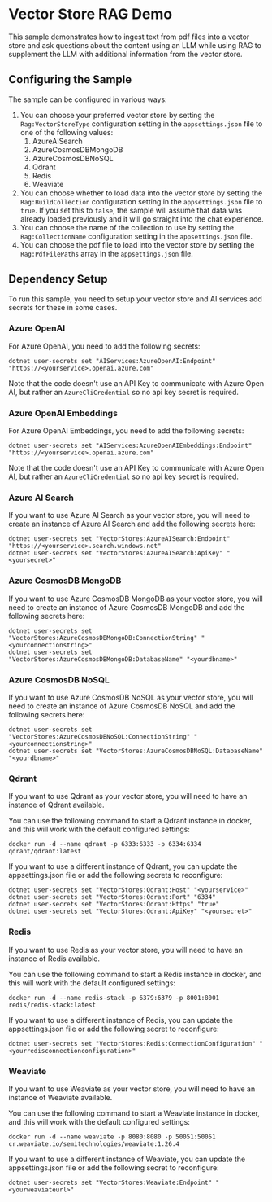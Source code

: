 ﻿# Vector Store RAG Demo

This sample demonstrates how to ingest text from pdf files into a vector store and ask questions about the content
using an LLM while using RAG to supplement the LLM with additional information from the vector store.

## Configuring the Sample

The sample can be configured in various ways:

1. You can choose your preferred vector store by setting the `Rag:VectorStoreType` configuration setting in the `appsettings.json` file to one of the following values:
   1. AzureAISearch
   1. AzureCosmosDBMongoDB
   1. AzureCosmosDBNoSQL
   1. Qdrant
   1. Redis
   1. Weaviate
1. You can choose whether to load data into the vector store by setting the `Rag:BuildCollection` configuration setting in the `appsettings.json` file to `true`. If you set this to `false`, the sample will assume that data was already loaded previously and it will go straight into the chat experience.
1. You can choose the name of the collection to use by setting the `Rag:CollectionName` configuration setting in the `appsettings.json` file.
1. You can choose the pdf file to load into the vector store by setting the `Rag:PdfFilePaths` array in the `appsettings.json` file.

## Dependency Setup

To run this sample, you need to setup your vector store and AI services add secrets for these in some cases.

### Azure OpenAI

For Azure OpenAI, you need to add the following secrets:

```cli
dotnet user-secrets set "AIServices:AzureOpenAI:Endpoint" "https://<yourservice>.openai.azure.com"
```

Note that the code doesn't use an API Key to communicate with Azure Open AI, but rather an `AzureCliCredential` so no api key secret is required.

### Azure OpenAI Embeddings

For Azure OpenAI Embeddings, you need to add the following secrets:

```cli
dotnet user-secrets set "AIServices:AzureOpenAIEmbeddings:Endpoint" "https://<yourservice>.openai.azure.com"
```

Note that the code doesn't use an API Key to communicate with Azure Open AI, but rather an `AzureCliCredential` so no api key secret is required.

### Azure AI Search

If you want to use Azure AI Search as your vector store, you will need to create an instance of Azure AI Search and add
the following secrets here:

```cli
dotnet user-secrets set "VectorStores:AzureAISearch:Endpoint" "https://<yourservice>.search.windows.net"
dotnet user-secrets set "VectorStores:AzureAISearch:ApiKey" "<yoursecret>"
```

### Azure CosmosDB MongoDB

If you want to use Azure CosmosDB MongoDB as your vector store, you will need to create an instance of Azure CosmosDB MongoDB and add
the following secrets here:

```cli
dotnet user-secrets set "VectorStores:AzureCosmosDBMongoDB:ConnectionString" "<yourconnectionstring>"
dotnet user-secrets set "VectorStores:AzureCosmosDBMongoDB:DatabaseName" "<yourdbname>"
```

### Azure CosmosDB NoSQL

If you want to use Azure CosmosDB NoSQL as your vector store, you will need to create an instance of Azure CosmosDB NoSQL and add
the following secrets here:

```cli
dotnet user-secrets set "VectorStores:AzureCosmosDBNoSQL:ConnectionString" "<yourconnectionstring>"
dotnet user-secrets set "VectorStores:AzureCosmosDBNoSQL:DatabaseName" "<yourdbname>"
```

### Qdrant

If you want to use Qdrant as your vector store, you will need to have an instance of Qdrant available.

You can use the following command to start a Qdrant instance in docker, and this will work with the default configured settings:

```cli
docker run -d --name qdrant -p 6333:6333 -p 6334:6334 qdrant/qdrant:latest
```

If you want to use a different instance of Qdrant, you can update the appsettings.json file or add the following secrets to reconfigure:

```cli
dotnet user-secrets set "VectorStores:Qdrant:Host" "<yourservice>"
dotnet user-secrets set "VectorStores:Qdrant:Port" "6334"
dotnet user-secrets set "VectorStores:Qdrant:Https" "true"
dotnet user-secrets set "VectorStores:Qdrant:ApiKey" "<yoursecret>"
```

### Redis

If you want to use Redis as your vector store, you will need to have an instance of Redis available.

You can use the following command to start a Redis instance in docker, and this will work with the default configured settings:

```cli
docker run -d --name redis-stack -p 6379:6379 -p 8001:8001 redis/redis-stack:latest
```

If you want to use a different instance of Redis, you can update the appsettings.json file or add the following secret to reconfigure:

```cli
dotnet user-secrets set "VectorStores:Redis:ConnectionConfiguration" "<yourredisconnectionconfiguration>"
```

### Weaviate

If you want to use Weaviate as your vector store, you will need to have an instance of Weaviate available.

You can use the following command to start a Weaviate instance in docker, and this will work with the default configured settings:

```cli
docker run -d --name weaviate -p 8080:8080 -p 50051:50051 cr.weaviate.io/semitechnologies/weaviate:1.26.4
```

If you want to use a different instance of Weaviate, you can update the appsettings.json file or add the following secret to reconfigure:

```cli
dotnet user-secrets set "VectorStores:Weaviate:Endpoint" "<yourweaviateurl>"
```
